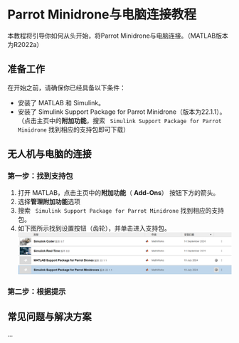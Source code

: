 # Parrot Minidrone与电脑连接教程

本教程将引导你如何从头开始，将Parrot Minidrone与电脑连接。（MATLAB版本为R2022a）

## 准备工作

在开始之前，请确保你已经具备以下条件：
- 安装了 MATLAB 和 Simulink。
- 安装了 Simulink Support Package for Parrot Minidrone（版本为22.1.1）。
  （点击主页中的**附加功能**，搜索 ` Simulink Support Package for Parrot Minidrone` 找到相应的支持包即可下载）

## 无人机与电脑的连接

### 第一步：找到支持包
1. 打开 MATLAB，点击主页中的**附加功能**（ **Add-Ons**） 按钮下方的箭头。
2. 选择**管理附加功能**选项
3. 搜索 ` Simulink Support Package for Parrot Minidrone` 找到相应的支持包。
4. 如下图所示找到设置按钮（齿轮），并单击进入支持包。
   ![设置按钮](image/找到设置.png)

### 第二步：根据提示

## 常见问题与解决方案

...

